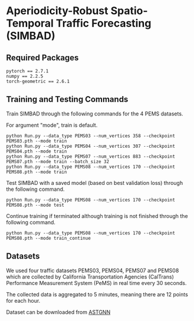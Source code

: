 # Aperiodicity-Robust Spatio-Temporal Traffic Forecasting (SIMBAD)

## Required Packages
```
pytorch == 2.7.1
numpy == 2.2.5
torch-geometric == 2.6.1
```

## Training and Testing Commands
Train SIMBAD through the following commands for the 4 PEMS datasets.

For argument "mode", train is default.
```
python Run.py --data_type PEMS03 --num_vertices 358 --checkpoint PEMS03.pth --mode train
python Run.py --data_type PEMS04 --num_vertices 307 --checkpoint PEMS04.pth --mode train
python Run.py --data_type PEMS07 --num_vertices 883 --checkpoint PEMS07.pth --mode train --batch_size 32
python Run.py --data_type PEMS08 --num_vertices 170 --checkpoint PEMS08.pth --mode train
```

Test SIMBAD with a saved model (based on best validation loss) through the following command.

```
python Run.py --data_type PEMS08 --num_vertices 170 --checkpoint PEMS08.pth --mode test
```

Continue training if terminated although training is not finished through the following command.

```
python Run.py --data_type PEMS08 --num_vertices 170 --checkpoint PEMS08.pth --mode train_continue
```

## Datasets
We used four traffic datasets PEMS03, PEMS04, PEMS07 and PEMS08 which are collected by California Transportation Agencies (CalTrans) Performance Measurement System (PeMS) in real time every 30 seconds.

The collected data is aggregated to 5 minutes, meaning there are 12 points for each hour.

Dataset can be downloaded from [ASTGNN](https://github.com/guoshnBJTU/ASTGNN/tree/main/data)
